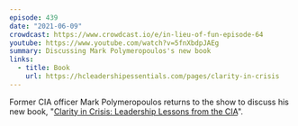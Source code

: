 ```yaml
---
episode: 439
date: "2021-06-09"
crowdcast: https://www.crowdcast.io/e/in-lieu-of-fun-episode-64
youtube: https://www.youtube.com/watch?v=5fnXbdpJAEg
summary: Discussing Mark Polymeropoulos's new book
links:
  - title: Book
    url: https://hcleadershipessentials.com/pages/clarity-in-crisis
---
```

Former CIA officer Mark Polymeropoulos returns to the show to discuss his new book, "[Clarity in Crisis: Leadership Lessons from the CIA][book]".

[book]: https://hcleadershipessentials.com/pages/clarity-in-crisis
